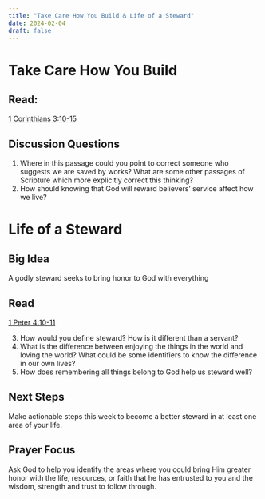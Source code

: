 ```yaml
---
title: "Take Care How You Build & Life of a Steward"
date: 2024-02-04
draft: false
---
```


# Take Care How You Build

## Read: 
[1 Corinthians 3:10-15](https://www.bible.com/bible/59/1CO.3.ESV)

## Discussion Questions
1. Where in this passage could you point to correct someone who suggests we are saved by works? What are some other passages of Scripture which more explicitly correct this thinking?
2. How should knowing that God will reward believers’ service affect how we live?

# Life of a Steward

## Big Idea
A godly steward seeks to bring honor to God with everything

## Read
[1 Peter 4:10-11](https://www.bible.com/bible/59/1PE.4.ESV)

3. How would you define steward? How is it different than a servant?
4. What is the difference between enjoying the things in the world and loving the world? What
could be some identifiers to know the difference in our own lives?
5. How does remembering all things belong to God help us steward well?

## Next Steps
Make actionable steps this week to become a better steward in at least one area
of your life.
## Prayer Focus
Ask God to help you identify the areas where you could bring Him greater honor
with the life, resources, or faith that he has entrusted to you and the wisdom, strength and trust
to follow through.
